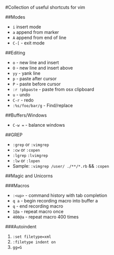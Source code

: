 #Collection of useful shortcuts for vim

##Modes

* `i` insert mode
* `a` append from marker
* `A` append from end of line
* `C-[` - exit mode

##Editing

* `o` - new line and insert
* `O` - new line and insert above
* `yy` - yank line
* `p` - paste after cursor
* `P` - paste before cursor
* `:r !pbpaste` - paste from osx clipboard
* `u` - undo
* `C-r` - redo
* `:%s/foo/bar/g` - Find/replace

##Buffers/Windows

* `C-w =` - balance windows

##GREP

* `:grep` or `:vimgrep`
* `:cw` or `:copen`
* `:lgrep` `:lvimgrep`
* `:lw` or `:lopen`
* Sample: `:vimgrep /user/ ./**/*.rb` && `:copen`

##Magic and Unicorns

###Macros

* `:<up>` - command history with tab completion
* `q a` - begin recording macro into buffer a
* `q` - end recording macro
* `1@a` - repeat macro once
* `400@a` - repeat macro 400 times

###Autoindent
1. `:set filetype=xml`
2. `:filetype indent on`
3. `gg=G`